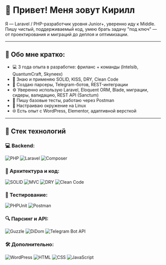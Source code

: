 # 👋 Привет! Меня зовут Кирилл

Я — Laravel / PHP-разработчик уровня Junior+, уверенно иду к Middle. Пишу чистый, поддерживаемый код, умею брать задачу "под ключ" — от проектирования и миграций до деплоя и оптимизации.

---

## 🚀 Обо мне кратко:

- 💻 3 года опыта в разработке: фриланс + команды (Intelsib, QuantumCraft, Skyneex)
- 🧠 Знаю и применяю SOLID, KISS, DRY, Clean Code
- 🔧 Создаю парсеры, Telegram-ботов, REST-интеграции
- ⚙️ Уверенно использую Laravel, Eloquent ORM, Blade, миграции, сидеры, валидацию, REST API (Sanctum)
- 🧪 Пишу базовые тесты, работаю через Postman
- 🔐 Настраиваю окружение на Linux
- 🌐 Есть опыт с WordPress, Elementor, адаптивной версткой

---

## 🧰 Стек технологий

### 💻 Backend:
![PHP](https://img.shields.io/badge/-PHP-777?style=for-the-badge&logo=php)
![Laravel](https://img.shields.io/badge/-Laravel-red?style=for-the-badge&logo=laravel)
![Composer](https://img.shields.io/badge/-Composer-394989?style=for-the-badge&logo=composer)

### 🧱 Архитектура и код:
![SOLID](https://img.shields.io/badge/-SOLID-green?style=flat-square)
![MVC](https://img.shields.io/badge/-MVC-blue?style=flat-square)
![DRY](https://img.shields.io/badge/-DRY-gray?style=flat-square)
![Clean Code](https://img.shields.io/badge/-Clean_Code-purple?style=flat-square)

### 🧪 Тестирование:
![PHPUnit](https://img.shields.io/badge/-PHPUnit-6f42c1?style=for-the-badge)
![Postman](https://img.shields.io/badge/-Postman-orange?style=for-the-badge&logo=postman)

### 🔍 Парсинг и API:
![Guzzle](https://img.shields.io/badge/-Guzzle-333?style=for-the-badge)
![DiDom](https://img.shields.io/badge/-DiDom-blue?style=for-the-badge)
![Telegram Bot API](https://img.shields.io/badge/-Telegram_API-26A5E4?style=for-the-badge&logo=telegram)

### 🛠 Дополнительно:
![WordPress](https://img.shields.io/badge/-WordPress-21759b?style=for-the-badge&logo=wordpress)
![HTML](https://img.shields.io/badge/-HTML-E34F26?style=for-the-badge&logo=html5&logoColor=white)
![CSS](https://img.shields.io/badge/-CSS-1572B6?style=for-the-badge&logo=css3)
![JavaScript](https://img.shields.io/badge/-JavaScript-F7DF1E?style=for-the-badge&logo=javascript)
